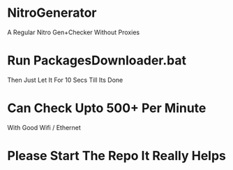 # NitroGenerator

A Regular Nitro Gen+Checker 
Without Proxies

# Run PackagesDownloader.bat 
Then Just Let It For 10 Secs Till Its Done
# Can Check Upto 500+ Per Minute 
With Good Wifi / Ethernet

# Please Start The Repo It Really Helps
